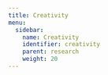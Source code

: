 ```yaml
---
title: Creativity
menu:
  sidebar:
    name: Creativity
    identifier: creativity
    parent: research
    weight: 20
---
```

